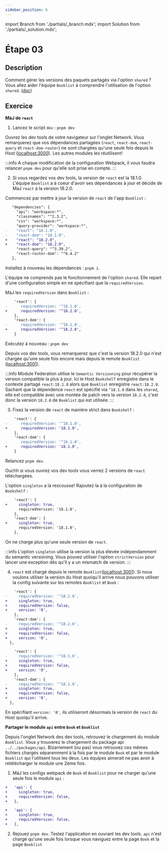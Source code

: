 ```yaml
---
sidebar_position: 6
---
```


import Branch from './partials/\_branch.mdx';
import Solution from './partials/\_solution.mdx';

# Étape 03

<Branch step="03" />

## Description

Comment gérer les versions des paquets partagés via l'option `shared` ? Vous allez aider l'équipe `Booklist` à comprendre l'utilisation de l'option `shared`. ([doc](https://webpack.js.org/plugins/module-federation-plugin/#sharing-hints))

## Exercice

**MàJ de `react`**

1. Lancez le script `dev` : `pnpm dev`

Ouvrez les dev tools de votre navigateur sur l'onglet Network. Vous remarquerez que vos dépendances partagées (`react`, `react-dom`, `react-query` et `react-dom-router`) ne sont chargées qu'une seule fois depuis le Host ([localhost:3000](http://localhost:3000)). Les autres modules les réutilisent!

:::info
A chaque modification de la configuration Webpack, il vous faudra relancer `pnpm dev` pour qu'elle soit prise en compte.
:::

2. Si vous regardez vos dev tools, la version de `react` est la 18.1.0.  
   L'équipe `Booklist` a à coeur d'avoir ses dépendances à jour et décide de MaJ `react` à la version 18.2.0.

Commencez par mettre à jour la version de `react` de l'app `Booklist` :

```diff title="apps/booklist/package.json"
   "dependencies": {
     "api": "workspace:*",
     "classnames": "^2.3.2",
     "css": "workspace:*",
     "query-provider": "workspace:*",
-    "react": "18.1.0",
-    "react-dom": "18.1.0",
+    "react": "18.2.0",
+    "react-dom": "18.2.0",
     "react-query": "^3.39.2",
     "react-router-dom": "^6.4.2"
   },
```

Installez à nouveau les dépendances : `pnpm i`. 

L'équipe ne comprends pas le fonctionnement de l'option `shared`. Elle repart d'une configuration simple en ne spécifiant que la `requiredVersion`.

MàJ les `requiredVersion` dans `Booklist` :

```diff title="apps/booklist/webpack.config.js"
    'react': {
-      requiredVersion: '^18.1.0',
+      requiredVersion: '^18.2.0',
    },
    'react-dom': {
-      requiredVersion: '^18.1.0',
+      requiredVersion: '^18.2.0',
    }
```

Exécutez à nouveau : `pnpm dev`

Depuis vos dev tools, vous remarquerez que c'est la version 18.2.0 qui n'est chargée qu'une seule fois encore mais depuis le remote `Booklist` ([localhost:3001](http://localhost:3001)).

:::info
Module Federation utilise le `Semantic Versionning` pour récupérer la version compatible la plus à jour. Ici le Host `Bookshelf` enregistre dans le contexte partagé `react:18.1.0` alors que `Booklist` enregistre `react:18.2.0`. Sachant que la dépendence `react` est spécifié via `^18.1.0` dans les `shared`, elle est compatible avec une montée de patch vers la version `18.2.0`, c'est donc la version `18.2.0` de `Booklist` qui est utilisée.
:::

3. Fixez la version de `react` de manière strict dans `Bookshelf` :

```diff title="apps/bookshelf/webpack.config.js"
    'react': {
-      requiredVersion: '^18.1.0',
+      requiredVersion: '18.1.0',
    },
    'react-dom': {
-      requiredVersion: '^18.1.0',
+      requiredVersion: '18.1.0',
    }
```

Relancez `pnpm dev`.

Ouchh si vous ouvrez vos dev tools vous verrez 2 versions de `react` téléchargées. 

L'option `singleton` a la rescousse! Rajoutez la à la configuration de `Bookshelf` :

```diff title="apps/bookshelf/webpack.config.js"
    'react': {
+     singleton: true,
      requiredVersion: '18.1.0',
    },
    'react-dom': {
+     singleton: true,
      requiredVersion: '18.1.0',
    },
```

On ne charge plus qu'une seule version de `react`.

:::info
L'option `singleton` utilise la version la plus élevée indépendamment du semantic versioning. Vous pouvez utiliser l'option `strictVersion` pour lancer une exception dès qu'il y a un mismatch de version.
:::

4. `react` est chargé depuis le remote `Booklist`([localhost:3001](http://localhost:3001)). Si nous voulons utiliser la version du Host quoiqu'il arrive nous pouvons utiliser la config suivante sur les remotes `Booklist` et `Book` :

```diff title="apps/booklist/webpack.config.js"
    'react': {
-     requiredVersion: '^18.2.0',
+     singleton: true,
+     requiredVersion: false,
+     version: '0',
    },
    'react-dom': {
-     requiredVersion: '^18.2.0',
+     singleton: true,
+     requiredVersion: false,
+     version: '0',
  },
```

```diff title="apps/book/webpack.config.js"
    'react': {
-     requiredVersion: '^18.1.0',
+     singleton: true,
+     requiredVersion: false,
+     version: '0',
    },
    'react-dom': {
-     requiredVersion: '^18.1.0',
+     singleton: true,
+     requiredVersion: false,
+     version: '0',
  },
```

En spécifiant `version: '0'`, ils utiliseront désormais la version de `react` du Host quoiqu'il arrive.

**Partager le module `api` entre `Book` et `Booklist`**

Depuis l'onglet Network des dev tools, retrouvez le chargement du module `Booklist`. Vous y trouverez le chargement du package api ` ../../packages/api`. Bizarrement (ou pas) vous retrouvez ces mêmes fichiers chargés séparemment à la fois par le module `Book` et par le module `Booklist` qui l'utilisent tous les deux. Les équipes aimerait ne pas avoir à retélécharger le module une 2ème fois.

1. MàJ les configs webpack de `Book` et `Booklist` pour ne charger qu'une seule fois le module `api` :

```diff title="apps/booklist/webpack.config.js"
+   'api': {
+     singleton: true,
+     requiredVersion: false,
+   },
```

```diff title="apps/book/webpack.config.js"
+   'api': {
+     singleton: true,
+     requiredVersion: false,
+   },
```

2. Rejouez `pnpm dev`. Testez l'application en ouvrant les dev tools. `api` n'est chargé qu'une seule fois lorsque vous naviguez entre la page `Book` et la page `Booklist`


<Solution step="03" />
